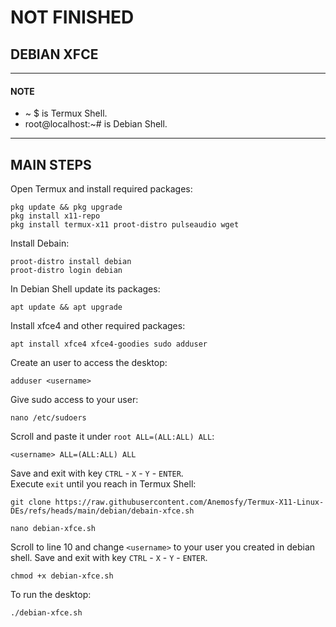 # NOT FINISHED

## DEBIAN XFCE
---
#### NOTE
* ~ $ is Termux Shell.
* root@localhost:~# is Debian Shell.
---
## MAIN STEPS
Open Termux and install required packages:
```
pkg update && pkg upgrade
pkg install x11-repo
pkg install termux-x11 proot-distro pulseaudio wget
```
Install Debain:
```
proot-distro install debian
proot-distro login debian
```
In Debian Shell update its packages:
```
apt update && apt upgrade
```
Install xfce4 and other required packages:
```
apt install xfce4 xfce4-goodies sudo adduser
```
Create an user to access the desktop:
```
adduser <username>
```
Give sudo access to your user:
```
nano /etc/sudoers
```
Scroll and paste it under ```root ALL=(ALL:ALL) ALL```:
```
<username> ALL=(ALL:ALL) ALL
```
Save and exit with key ```CTRL``` - ```X``` - ```Y``` - ```ENTER```.
<br>
Execute ```exit``` until you reach in Termux Shell:
```
git clone https://raw.githubusercontent.com/Anemosfy/Termux-X11-Linux-DEs/refs/heads/main/debian/debain-xfce.sh
```
```
nano debian-xfce.sh
```
Scroll to line 10 and change ```<username>``` to your user you created in debian shell. Save and exit with key ```CTRL``` - ```X``` - ```Y``` - ```ENTER```.
```
chmod +x debian-xfce.sh
```
To run the desktop:
```
./debian-xfce.sh
```
